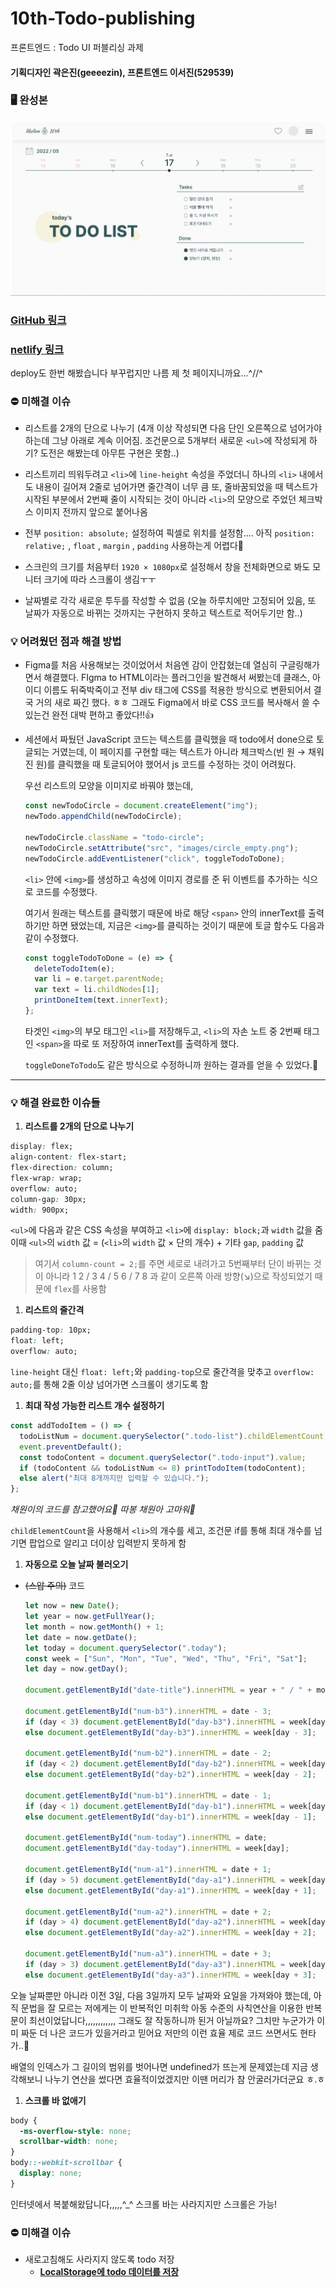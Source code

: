 # 10th-Todo-publishing
프론트엔드 : Todo UI 퍼블리싱 과제 

#### 기획디자인 곽은진(geeeezin), 프론트엔드 이서진(529539)
    
    
    
### 🖥️ 완성본

![screen](./screen.png)

### [GitHub 링크](https://github.com/529539/10th-Todo-publishing)

### [netlify 링크](https://todo-geeeezin-529539.netlify.app/)
deploy도 한번 해봤습니다 부꾸럽지만 나름 제 첫 페이지니까요...^//^

### ⛔ 미해결 이슈

- 리스트를 2개의 단으로 나누기
(4개 이상 작성되면 다음 단인 오른쪽으로 넘어가야 하는데 그냥 아래로 계속 이어짐.
조건문으로 5개부터 새로운 `<ul>`에 작성되게 하기? 도전은 해봤는데 아무튼 구현은 못함..)
    

    
- 리스트끼리 띄워두려고 `<li>`에 `line-height` 속성을 주었더니
하나의 `<li>` 내에서도 내용이 길어져 2줄로 넘어가면 줄간격이 너무 큼
또, 줄바꿈되었을 때 텍스트가 시작된 부분에서 2번째 줄이 시작되는 것이 아니라
`<li>`의 모양으로 주었던 체크박스 이미지 전까지 앞으로 붙어나옴
    

    
- 전부 `position: absolute;` 설정하여 픽셀로 위치를 설정함....
아직 `position: relative;` , `float` , `margin` , `padding` 사용하는게 어렵다🥲
- 스크린의 크기를 처음부터 `1920 × 1080px`로 설정해서 창을 전체화면으로 봐도 모니터 크기에 따라 스크롤이 생김ㅜㅜ
- 날짜별로 각각 새로운 투두를 작성할 수 없음
(오늘 하루치에만 고정되어 있음, 또 날짜가 자동으로 바뀌는 것까지는 구현하지 못하고
텍스트로 적어두기만 함..)

### 💡 어려웠던 점과 해결 방법

- Figma를 처음 사용해보는 것이었어서 처음엔 감이 안잡혔는데 열심히 구글링해가면서 해결했다.
FIgma to HTML이라는 플러그인을 발견해서 써봤는데
클래스, 아이디 이름도 뒤죽박죽이고 전부 div 태그에 CSS를 적용한 방식으로 변환되어서 결국 거의 새로 짜긴 했다. ㅎㅎ
그래도 Figma에서 바로 CSS 코드를 복사해서 쓸 수 있는건 완전 대박 편하고 좋았다!!👍
- 세션에서 짜뒀던 JavaScript 코드는 텍스트를 클릭했을 때 todo에서 done으로 토글되는 거였는데, 이 페이지를 구현할 때는 텍스트가 아니라 체크박스(빈 원 → 채워진 원)를 클릭했을 때 토글되어야 했어서 js 코드를 수정하는 것이 어려웠다.
    
    우선 리스트의 모양을 이미지로 바꿔야 했는데,
    
    ```jsx
    const newTodoCircle = document.createElement("img");
    newTodo.appendChild(newTodoCircle);
    
    newTodoCircle.className = "todo-circle";
    newTodoCircle.setAttribute("src", "images/circle_empty.png");
    newTodoCircle.addEventListener("click", toggleTodoToDone);
    ```
    
    `<li>` 안에 `<img>`를 생성하고 속성에 이미지 경로를 준 뒤 이벤트를 추가하는 식으로 코드를 수정했다.
    
    여기서 원래는 텍스트를 클릭했기 때문에 바로 해당 `<span>` 안의 innerText를 출력하기만 하면 됐었는데, 지금은 `<img>`를 클릭하는 것이기 때문에 토글 함수도 다음과 같이 수정했다.
    
    ```jsx
    const toggleTodoToDone = (e) => {
      deleteTodoItem(e);
      var li = e.target.parentNode;
      var text = li.childNodes[1];
      printDoneItem(text.innerText);
    };
    ```
    
    타겟인 `<img>`의 부모 태그인 `<li>`를 저장해두고, `<li>`의 자손 노트 중 2번째 태그인 `<span>`을 따로 또 저장하여 innerText를 출력하게 했다.
    
    `toggleDoneToTodo`도 같은 방식으로 수정하니까 원하는 결과를 얻을 수 있었다.🎉

---

### 💡 해결 완료한 이슈들

1. **리스트를 2개의 단으로 나누기**

```css
display: flex;
align-content: flex-start;
flex-direction: column;
flex-wrap: wrap;
overflow: auto;
column-gap: 30px;
width: 900px;
```

`<ul>`에 다음과 같은 CSS 속성을 부여하고 `<li>`에 `display: block;`과 `width` 값을 줌
이때 `<ul>`의 `width` 값 = (`<li>`의 `width` 값 × 단의 개수) + 기타 `gap`, `padding` 값

> 여기서 `column-count = 2;`를 주면 세로로 내려가고 5번째부터 단이 바뀌는 것이 아니라
1 2 / 3 4 / 5 6 / 7 8 과 같이 오른쪽 아래 방향($\searrow$)으로 작성되었기 때문에 `flex`를 사용함
> 
1. **리스트의 줄간격**

```css
padding-top: 10px;
float: left;
overflow: auto;
```

`line-height` 대신 `float: left;`와 `padding-top`으로 줄간격을 맞추고
`overflow: auto;`를 통해 2줄 이상 넘어가면 스크롤이 생기도록 함

1. **최대 작성 가능한 리스트 개수 설정하기**

```jsx
const addTodoItem = () => {
  todoListNum = document.querySelector(".todo-list").childElementCount;
  event.preventDefault();
  const todoContent = document.querySelector(".todo-input").value;
  if (todoContent && todoListNum <= 8) printTodoItem(todoContent);
  else alert("최대 8개까지만 입력할 수 있습니다.");
};
```

*채원이의 코드를 참고했어요🤩 따봉 채원아 고마워💚*

`childElementCount`을 사용해서 `<li>`의 개수를 세고, 조건문 if를 통해 최대 개수를 넘기면 팝업으로 알리고 더이상 입력받지 못하게 함

1. **자동으로 오늘 날짜 불러오기**
- ~~(스압 주의)~~ 코드
    
    ```jsx
    let now = new Date();
    let year = now.getFullYear();
    let month = now.getMonth() + 1;
    let date = now.getDate();
    let today = document.querySelector(".today");
    const week = ["Sun", "Mon", "Tue", "Wed", "Thu", "Fri", "Sat"];
    let day = now.getDay();
    
    document.getElementById("date-title").innerHTML = year + " / " + month;
    
    document.getElementById("num-b3").innerHTML = date - 3;
    if (day < 3) document.getElementById("day-b3").innerHTML = week[day - 3 + 7];
    else document.getElementById("day-b3").innerHTML = week[day - 3];
    
    document.getElementById("num-b2").innerHTML = date - 2;
    if (day < 2) document.getElementById("day-b2").innerHTML = week[day - 2 + 7];
    else document.getElementById("day-b2").innerHTML = week[day - 2];
    
    document.getElementById("num-b1").innerHTML = date - 1;
    if (day < 1) document.getElementById("day-b1").innerHTML = week[day - 1 + 7];
    else document.getElementById("day-b1").innerHTML = week[day - 1];
    
    document.getElementById("num-today").innerHTML = date;
    document.getElementById("day-today").innerHTML = week[day];
    
    document.getElementById("num-a1").innerHTML = date + 1;
    if (day > 5) document.getElementById("day-a1").innerHTML = week[day + 1 - 7];
    else document.getElementById("day-a1").innerHTML = week[day + 1];
    
    document.getElementById("num-a2").innerHTML = date + 2;
    if (day > 4) document.getElementById("day-a2").innerHTML = week[day + 2 - 7];
    else document.getElementById("day-a2").innerHTML = week[day + 2];
    
    document.getElementById("num-a3").innerHTML = date + 3;
    if (day > 3) document.getElementById("day-a3").innerHTML = week[day + 3 - 7];
    else document.getElementById("day-a3").innerHTML = week[day + 3];
    ```
    

오늘 날짜뿐만 아니라 이전 3일, 다음 3일까지 모두 날짜와 요일을 가져와야 했는데,
아직 문법을 잘 모르는 저에게는 이 반복적인 미취학 아동 수준의 사칙연산을 이용한 반복문이 최선이었답니다,,,,,,,,,,,, 그래도 잘 작동하니까 된거 아닐까요? 그치만 누군가가 이미 짜둔 더 나은 코드가 있을거라고 믿어요 저만의 이런 효율 제로 코드 쓰면서도 현타가..🥲

배열의 인덱스가 그 길이의 범위를 벗어나면 undefined가 뜨는게 문제였는데
지금 생각해보니 나누기 연산을 썼다면 효율적이었겠지만 이땐 머리가 참 안굴러가더군요 ㅎ.ㅎ

1. **스크롤 바 없애기**

```css
body {
  -ms-overflow-style: none;
  scrollbar-width: none;
}
body::-webkit-scrollbar {
  display: none;
}
```

인터넷에서 복붙해왔답니다,,,,,^_^ 스크롤 바는 사라지지만 스크롤은 가능!

### ⛔ 미해결 이슈

- 새로고침해도 사라지지 않도록 todo 저장
    - [**LocalStorage에 todo 데이터를 저장**](https://velog.io/@chloe_park/Javascript-10.todo-list-%EC%83%88%EB%A1%9C%EA%B3%A0%EC%B9%A8%ED%95%B4%EB%8F%84-%EC%A0%80%EC%9E%A5%ED%95%98%EA%B8%B0)
